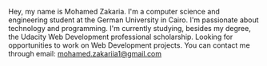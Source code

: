 Hey, my name is Mohamed Zakaria.
I'm a computer science and engineering student at the German University in Cairo.
I'm passionate about technology and programming.
I'm currently studying, besides my degree, the Udacity Web Development professional scholarship.
Looking for opportunities to work on Web Development projects.
You can contact me through email: mohamed.zakariia1@gmail.com
